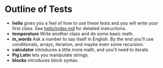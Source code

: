 # Outline of Tests 
* **hello** gives you a feel of how to use these tests and you will write your first class.  See [hello/index.md](hello/index.md) for detailed instructions.
* **temperature**
  Write another class and do some basic math.
* **in\_words**
  Ask a number to say itself in English. By the end you'll use conditionals, arrays, iteration, and maybe even some recursion.
* **calculator** introduces a little more math, and you'll need to iterate.
* **Pig Latin** lets you manipulate strings.
* **blocks** introduces block syntax.


